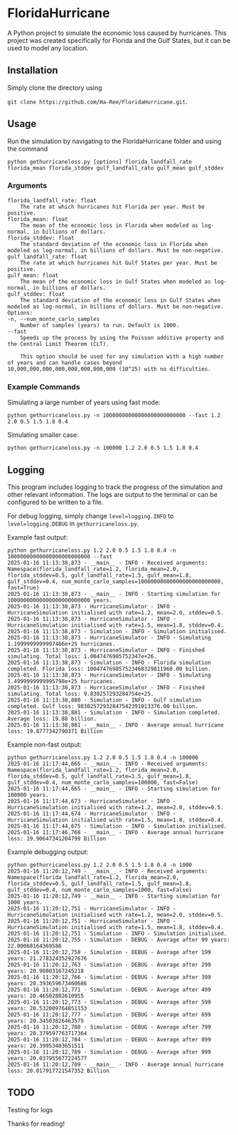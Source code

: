# FloridaHurricane
A Python project to simulate the economic loss caused by hurricanes. 
This project was created specifically for Florida and the Gulf States, but it can be used to model any location.

## Installation 
Simply clone the directory using 

`git clone https://github.com/Ha-Ree/FloridaHurricane.git`.

## Usage
Run the simulation by navigating to the FloridaHurricane folder and using the command

`python gethurricaneloss.py [options] florida_landfall_rate florida_mean florida_stddev gulf_landfall_rate gulf_mean gulf_stddev`

### Arguments
```
florida_landfall_rate: float
    The rate at which hurricanes hit Florida per year. Must be positive.
florida_mean: float
    The mean of the economic loss in Florida when modeled as log-normal, in billions of dollars.
florida_stddev: float
    The standard deviation of the economic loss in Florida when modeled as log-normal, in billions of dollars. Must be non-negative.
gulf_landfall_rate: float
    The rate at which hurricanes hit Gulf States per year. Must be positive.
gulf_mean: float 
    The mean of the economic loss in Gulf States when modeled as log-normal, in billions of dollars.
gulf_stddev: float 
    The standard deviation of the economic loss in Gulf States when modeled as log-normal, in billions of dollars. Must be non-negative.
Options:
-n, --num_monte_carlo_samples
    Number of samples (years) to run. Default is 1000.
--fast
    Speeds up the process by using the Poisson additive property and the Central Limit Theorem (CLT). 

    This option should be used for any simulation with a high number of years and can handle cases beyond 10,000,000,000,000,000,000,000,000 (10^25) with no difficulties.
```
    
### Example Commands
Simulating a large number of years using fast mode:

`python gethurricaneloss.py -n 10000000000000000000000000 --fast 1.2 2.0 0.5 1.5 1.8 0.4`

Simulating smaller case:

`python gethurricaneloss.py -n 100000 1.2 2.0 0.5 1.5 1.8 0.4`

## Logging
This program includes logging to track the progress of the simulation and other relevant information. The logs are output to the terminal or can be configured to be written to a file.

For debug logging, simply change `level=logging.INFO` to `level=logging.DEBUG` in `gethurricaneloss.py`.

Example fast output:
```
python gethurricaneloss.py 1.2 2.0 0.5 1.5 1.8 0.4 -n 10000000000000000000000000 --fast
2025-01-16 11:13:38,873 - __main__ - INFO - Received arguments: Namespace(florida_landfall_rate=1.2, florida_mean=2.0, florida_stddev=0.5, gulf_landfall_rate=1.5, gulf_mean=1.8, gulf_stddev=0.4, num_monte_carlo_samples=10000000000000000000000000, fast=True)
2025-01-16 11:13:38,873 - __main__ - INFO - Starting simulation for 10000000000000000000000000 years.
2025-01-16 11:13:38,873 - HurricaneSimulator - INFO - HurricaneSimulation initialised with rate=1.2, mean=2.0, stddev=0.5.
2025-01-16 11:13:38,873 - HurricaneSimulator - INFO - HurricaneSimulation initialised with rate=1.5, mean=1.8, stddev=0.4.
2025-01-16 11:13:38,873 - Simulation - INFO - Simulation initialised.
2025-01-16 11:13:38,873 - HurricaneSimulator - INFO - Simulating 1.1999999999997466e+25 hurricanes.
2025-01-16 11:13:38,873 - HurricaneSimulator - INFO - Finished simulating. Total loss: 1.0047476985752347e+26.
2025-01-16 11:13:38,873 - Simulation - INFO - Florida simulation completed. Florida loss: 100474769857523468329811968.00 billion.
2025-01-16 11:13:38,873 - HurricaneSimulator - INFO - Simulating 1.4999999999995798e+25 hurricanes.
2025-01-16 11:13:38,873 - HurricaneSimulator - INFO - Finished simulating. Total loss: 9.830257293284754e+25.
2025-01-16 11:13:38,880 - Simulation - INFO - Gulf simulation completed. Gulf loss: 98302572932847542391013376.00 billion.
2025-01-16 11:13:38,881 - Simulation - INFO - Simulation completed. Average loss: 19.88 billion.
2025-01-16 11:13:38,881 - __main__ - INFO - Average annual hurricane loss: 19.8777342790371 Billion
```
Example non-fast output:
```
python gethurricaneloss.py 1.2 2.0 0.5 1.5 1.8 0.4 -n 100000
2025-01-16 11:17:44,665 - __main__ - INFO - Received arguments: Namespace(florida_landfall_rate=1.2, florida_mean=2.0, florida_stddev=0.5, gulf_landfall_rate=1.5, gulf_mean=1.8, gulf_stddev=0.4, num_monte_carlo_samples=100000, fast=False)
2025-01-16 11:17:44,665 - __main__ - INFO - Starting simulation for 100000 years.
2025-01-16 11:17:44,673 - HurricaneSimulator - INFO - HurricaneSimulation initialised with rate=1.2, mean=2.0, stddev=0.5.
2025-01-16 11:17:44,674 - HurricaneSimulator - INFO - HurricaneSimulation initialised with rate=1.5, mean=1.8, stddev=0.4.
2025-01-16 11:17:44,675 - Simulation - INFO - Simulation initialised.
2025-01-16 11:17:46,768 - __main__ - INFO - Average annual hurricane loss: 19.90647341204799 Billion
```
Example debugging output:
```
python gethurricaneloss.py 1.2 2.0 0.5 1.5 1.8 0.4 -n 1000 
2025-01-16 11:20:12,749 - __main__ - INFO - Received arguments: Namespace(florida_landfall_rate=1.2, florida_mean=2.0, florida_stddev=0.5, gulf_landfall_rate=1.5, gulf_mean=1.8, gulf_stddev=0.4, num_monte_carlo_samples=1000, fast=False)
2025-01-16 11:20:12,749 - __main__ - INFO - Starting simulation for 1000 years.
2025-01-16 11:20:12,751 - HurricaneSimulator - INFO - HurricaneSimulation initialised with rate=1.2, mean=2.0, stddev=0.5.
2025-01-16 11:20:12,751 - HurricaneSimulator - INFO - HurricaneSimulation initialised with rate=1.5, mean=1.8, stddev=0.4.
2025-01-16 11:20:12,751 - Simulation - INFO - Simulation initialised.
2025-01-16 11:20:12,755 - Simulation - DEBUG - Average after 99 years: 22.00068164369586
2025-01-16 11:20:12,758 - Simulation - DEBUG - Average after 199 years: 21.278324352927676
2025-01-16 11:20:12,763 - Simulation - DEBUG - Average after 299 years: 20.90803167245218
2025-01-16 11:20:12,766 - Simulation - DEBUG - Average after 399 years: 20.393659673460686
2025-01-16 11:20:12,771 - Simulation - DEBUG - Average after 499 years: 20.46502802610955
2025-01-16 11:20:12,773 - Simulation - DEBUG - Average after 599 years: 20.532009764851153
2025-01-16 11:20:12,777 - Simulation - DEBUG - Average after 699 years: 20.34503826463575
2025-01-16 11:20:12,780 - Simulation - DEBUG - Average after 799 years: 20.379597763717364
2025-01-16 11:20:12,784 - Simulation - DEBUG - Average after 899 years: 20.39953403651511
2025-01-16 11:20:12,789 - Simulation - DEBUG - Average after 999 years: 20.037955677224577
2025-01-16 11:20:12,789 - __main__ - INFO - Average annual hurricane loss: 20.017917721547352 Billion
```

## TODO
Testing for logs

Thanks for reading!

